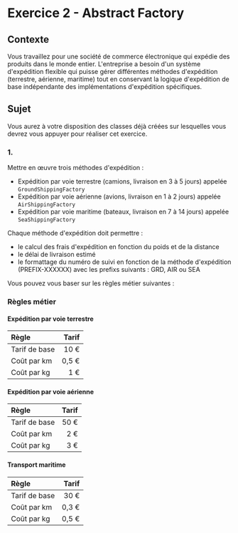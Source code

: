 # Exercice 2 - Abstract Factory

## Contexte

Vous travaillez pour une société de commerce électronique qui expédie des produits dans le monde entier. L'entreprise a besoin d'un système d'expédition flexible qui puisse gérer différentes méthodes d'expédition (terrestre, aérienne, maritime) tout en conservant la logique d'expédition de base indépendante des implémentations d'expédition spécifiques.

## Sujet

Vous aurez à votre disposition des classes déjà créées sur lesquelles vous devrez vous appuyer pour réaliser cet exercice.

### 1.

Mettre en œuvre trois méthodes d'expédition :

- Expédition par voie terrestre (camions, livraison en 3 à 5 jours) appelée `GroundShippingFactory`
- Expédition par voie aérienne (avions, livraison en 1 à 2 jours) appelée `AirShippingFactory`
- Expédition par voie maritime (bateaux, livraison en 7 à 14 jours) appelée `SeaShippingFactory`

Chaque méthode d'expédition doit permettre :

- le calcul des frais d'expédition en fonction du poids et de la distance
- le délai de livraison estimé
- le formattage du numéro de suivi en fonction de la méthode d'expédition (PREFIX-XXXXXX) avec les prefixs suivants : GRD, AIR ou SEA

Vous pouvez vous baser sur les règles métier suivantes :

### Règles métier

#### Expédition par voie terrestre
| Règle | Tarif |
|:--|--:|
| Tarif de base | 10 € |
| Coût par km | 0,5 € |
| Coût par kg | 1 € |

#### Expédition par voie aérienne
| Règle | Tarif |
|:--|--:|
| Tarif de base | 50 € |
| Coût par km | 2 € |
| Coût par kg | 3 € |

#### Transport maritime
| Règle | Tarif |
|:--|--:|
| Tarif de base | 30 € |
| Coût par km | 0,3 € |
| Coût par kg | 0,5 € |
